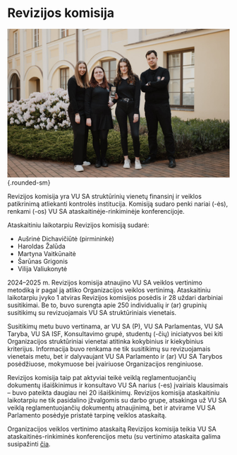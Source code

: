 # Revizijos komisija

![VU SA Revizijos komisija](../public/img/dariniai/Revizija.jpg){.rounded-sm}

Revizijos komisija yra VU SA struktūrinių vienetų finansinį ir veiklos patikrinimą atliekanti kontrolės institucija. Komisiją sudaro penki nariai (-ės), renkami (-os) VU SA ataskaitinėje-rinkiminėje konferencijoje. 

Ataskaitiniu laikotarpiu Revizijos komisiją sudarė: 

- Aušrinė Dichavičiūtė (pirmininkė) 
- Haroldas Žalūda 
- Martyna Vaitkūnaitė 
- Šarūnas Grigonis 
- Vilija Valiukonytė 

2024–2025 m. Revizijos komisija atnaujino VU SA veiklos vertinimo metodiką ir pagal ją atliko Organizacijos veiklos vertinimą. Ataskaitiniu laikotarpiu įvyko 1 atviras Revizijos komisijos posėdis ir 28 uždari darbiniai susitikimai. Be to, buvo surengta apie 250 individualių ir (ar) grupinių susitikimų su revizuojamais VU SA struktūriniais vienetais. 

Susitikimų metu buvo vertinama, ar VU SA (P), VU SA Parlamentas, VU SA Taryba, VU SA ISF, Konsultavimo grupė, studentų (-čių) iniciatyvos bei kiti Organizacijos struktūriniai vienetai atitinka kokybinius ir kiekybinius kriterijus. Informacija buvo renkama ne tik susitikimų su revizuojamais vienetais metu, bet ir dalyvaujant VU SA Parlamento ir (ar) VU SA Tarybos posėdžiuose, mokymuose bei įvairiuose Organizacijos renginiuose. 

Revizijos komisija taip pat aktyviai teikė veiklą reglamentuojančių dokumentų išaiškinimus ir konsultavo VU SA narius (-es) įvairiais klausimais – buvo pateikta daugiau nei 20 išaiškinimų. Revizijos komisija ataskaitiniu laikotarpiu ne tik pasidalino įžvalgomis su darbo grupe, atsakinga už VU SA veiklą reglamentuojančių dokumentų atnaujinimą, bet ir atvirame VU SA Parlamento posėdyje pristatė tarpinę veiklos ataskaitą. 

Organizacijos veiklos vertinimo ataskaitą Revizijos komisija teikia VU SA ataskaitinės-rinkiminės konferencijos metu (su vertinimo ataskaita galima susipažinti [čia](https://www.vusa.lt/lt/veiklos-ir-tyrimu-ataskaitos).  
